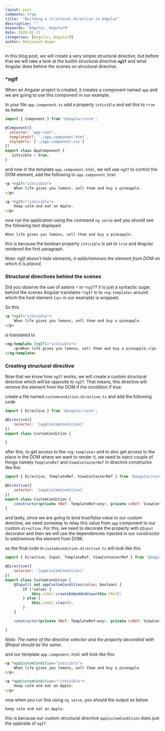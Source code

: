 ```yaml
---
layout: post
comments: true
title:  "Building a structural directive in Angular"
description: ""
keywords: "Angular, Angular9"
date: 2020-05-23
categories: [Angular, Angular9]
author: Manjunath Hugar
---
```


In this blog post, we will create a very simple structural directive, but before that we will take a look at the builtin structural directive **`ngIf`** and what Angular does behine the scenes on structural directive.

### *ngIf
When an Angular project is created, it creates a component named `app` and we are going to use this component in our example.

In your file `app.component.ts` add a property `isVisible` and set this to `true` as below
```js
import { Component } from '@angular/core';

@Component({
  selector: 'app-root',
  templateUrl: './app.component.html',
  styleUrls: ['./app.component.css']
})
export class AppComponent {
   isVisible = true;
}
```
and now in the template `app.component.html`, we will use `ngIf` to control the DOM element, add the following to `app.component.html`
```html
<p *ngIf="isVisible">
    When life gives you lemons, sell them and buy a pineapple.
</p>

<p *ngIf="!isVisible">
    Keep calm and eat an Apple.
</p>
```
now run the application using the command `ng serve` and you should see the following text displayed
```
When life gives you lemons, sell them and buy a pineapple.
```
this is because the boolean property `isVisible` is set to `true` and Angular rendered the first paragraph.

*Note: ngIf doesn't hide elements, it adds/removes the element from DOM on which it is placed.*

### Structural directives behind the scenes
Did you observe the use of asterix `*` in `*ngIf`? it is just a syntactic sugar, behind the scenes Angular translates `*ngIf` in to `<ng-template>` around which the host element (`<p>` in our example) is wrapped.

So this
```html
<p *ngIf="isVisible">
    When life gives you lemons, sell them and buy a pineapple.
</p>
```
is translated to
```html
<ng-template [ngIf]="isVisible">
    <p>When life gives you lemons, sell them and buy a pineapple.</p>
</ng-template>
```
### Creating structural directive
Now that we know how `ngIf` works, we will create a custom structural directive which will be opposite to `ngIf`. That means, this directive will remove the element from the DOM if the conditiion if true.

create a file named `customcondition.directive.ts` and add the following code
```js
import { Directive } from '@angular/core';

@Directive({
    selector: '[appCustomCondition]'
})
export class CustomCondition {

}
```
after this, to get access to the `<ng-template>` and to also get access to the place in the DOM where we want to render it, we need to inject couple of things namely `TemplateRef` and `ViewContainerRef` in directive constructor like this
```js
import { Directive, TemplateRef, ViewContainerRef } from '@angular/core';

@Directive({
    selector: '[appCustomCondition]'
})
export class CustomCondition {
    constructor(private tRef: TemplateRef<any>, private vcRef: ViewContainerRef) { }
}
```
and lastly, since we are going to bind true/false value to our custom directive, we need someway to relay this value from `app` component to our custom `directive`.
For this, we need to decorate the property with `@Input` decorator and then we will use the dependencies injected in our constructor to add/remove the element from DOM.

so the final code in `customcondition.directive.ts` will look like this
```js
import { Directive, Input, TemplateRef, ViewContainerRef } from '@angular/core';

@Directive({
    selector: '[appCustomCondition]'
})
export class CustomCondition {
    @Input() set appCustomCondition(value: boolean) {
        if (!value) {
            this.vcRef.createEmbeddedView(this.tRef);
        } else {
            this.vcRef.clear();
        }
    }

    constructor(private tRef: TemplateRef<any>, private vcRef: ViewContainerRef) { }

}
```

*Note: The name of the directive selector and the property decorated with @Input should be the same.*

and our template `app.component.html` will look like this
```html
<p *appCustomCondition="isVisible">
    When life gives you lemons, sell them and buy a pineapple
</p>

<p *appCustomCondition="!isVisible">
    Keep calm and eat an Apple.
</p>
```

now when you run this using `ng serve`, you should the output as below
```
Keep calm and eat an Apple.
```
this is because our custom structural directive `appCustomCondition` does just the opposite of `ngIf`.





